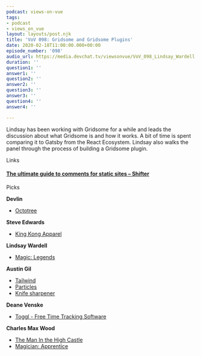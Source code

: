```yaml
---
podcast: views-on-vue
tags:
- podcast
- views_on_vue
layout: layouts/post.njk
title: 'VoV 098: Gridsome and Gridsome Plugins'
date: 2020-02-18T11:00:00.000+00:00
episode_number: '098'
audio_url: https://media.devchat.tv/viewsonvue/VoV_098_Lindsay_Wardell.mp3
duration: ''
question1: ''
answer1: ''
question2: ''
answer2: ''
question3: ''
answer3: ''
question4: ''
answer4: ''

---
```

Lindsay has been working with Gridsome for a while and leads the discussion about what Gridsome is and how it works. A bit of time is spent comparing it to Gatsby from the React Ecosystem. Lindsay also walks the panel through the process of building a Gridsome plugin.

Links

#### [The ultimate guide to comments for static sites – Shifter](https://www.getshifter.io/static-site-comments/	)  
  
Picks

**Devlin**

* [Octotree](https://www.octotree.io/)

**Steve Edwards**

* [King Kong Apparel]()

**Lindsay Wardell**

* [Magic: Legends](http://playmagiclegends.com	 "Magic: Legends")

**Austin Gil**

* [Tailwind](https://tailwindcss.com/ "Tailwind")
* [Particles](https://prtcls.stegosource.com/)
* [Knife sharpener](https://smile.amazon.com/Smiths-CCKS-2-Step-Knife-Sharpener/dp/B00032S02K/)

**Deane Venske**

* [Toggl - Free Time Tracking Software](https://toggl.com/ "Toggl")

**Charles Max Wood**

* [The Man In the High Castle ](https://amzn.to/2tG7pND)
* [Magician: Apprentice](https://amzn.to/39N7qjr "Magician: Apprentice")